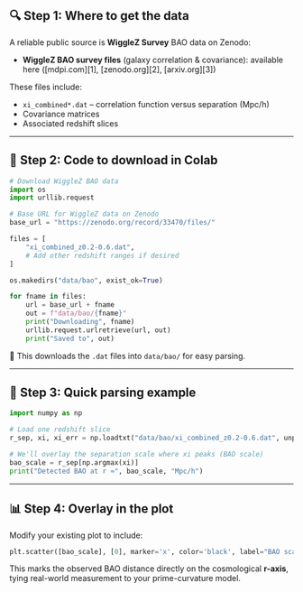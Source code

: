 ## 🔍 Step 1: Where to get the data

A reliable public source is **WiggleZ Survey** BAO data on Zenodo:

* **WiggleZ BAO survey files** (galaxy correlation & covariance): available here ([mdpi.com][1], [zenodo.org][2], [arxiv.org][3])

These files include:

* `xi_combined*.dat` – correlation function versus separation (Mpc/h)
* Covariance matrices
* Associated redshift slices

---

## 🧪 Step 2: Code to download in Colab

```python
# Download WiggleZ BAO data
import os
import urllib.request

# Base URL for WiggleZ data on Zenodo
base_url = "https://zenodo.org/record/33470/files/"

files = [
    "xi_combined_z0.2-0.6.dat",
    # Add other redshift ranges if desired
]

os.makedirs("data/bao", exist_ok=True)

for fname in files:
    url = base_url + fname
    out = f"data/bao/{fname}"
    print("Downloading", fname)
    urllib.request.urlretrieve(url, out)
    print("Saved to", out)
```

📁 This downloads the `.dat` files into `data/bao/` for easy parsing.

---

## 🔧 Step 3: Quick parsing example

```python
import numpy as np

# Load one redshift slice
r_sep, xi, xi_err = np.loadtxt("data/bao/xi_combined_z0.2-0.6.dat", unpack=True)

# We'll overlay the separation scale where xi peaks (BAO scale)
bao_scale = r_sep[np.argmax(xi)]
print("Detected BAO at r ≈", bao_scale, "Mpc/h")
```

---

## 📊 Step 4: Overlay in the plot

Modify your existing plot to include:

```python
plt.scatter([bao_scale], [0], marker='x', color='black', label="BAO scale")
```

This marks the observed BAO distance directly on the cosmological **r-axis**, tying real-world measurement to your prime-curvature model.

